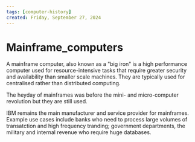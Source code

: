 ```yaml
---
tags: [computer-history]
created: Friday, September 27, 2024
---
```


# Mainframe_computers

A mainframe computer, also known as a "big iron" is a high performance computer
used for resource-intensive tasks that require greater security and availability
than smaller scale machines. They are typically used for centralised rather than
distributed computing.

The heyday of mainframes was before the mini- and micro-computer revolution but
they are still used.

IBM remains the main manufacturer and service provider for mainframes. Example
use cases include banks who need to process large volumes of transatction and
high frequency tranding; government departments, the military and internal
revenue who require huge databases.
